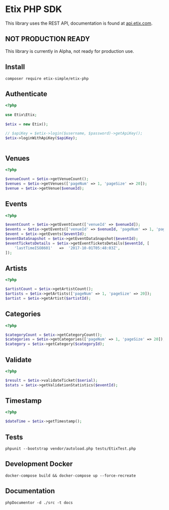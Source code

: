 # Etix PHP SDK
This library uses the REST API, documentation is found at [api.etix.com](https://api.etix.com/docs/).

## NOT PRODUCTION READY
This library is currently in Alpha, not ready for production use.

## Install

    composer require etix-simple/etix-php

## Authenticate

````php
<?php
    
use Etix\Etix;
    
$etix = new Etix();

// $apiKey = $etix->login($username, $password)->getApiKey();
$etix->loginWithApiKey($apiKey);
    
````

## Venues

````php
<?php

$venueCount = $etix->getVenueCount();
$venues = $etix->getVenues(['pageNum' => 1, 'pageSize' => 20]);
$venue = $etix->getVenue($venueId);
````

## Events

````php
<?php

$eventCount = $etix->getEventCount(['venueId' => $venueId]);
$events = $etix->getEvents(['venueId' => $venueId, 'pageNum' => 1, 'pageSize' => 20]);
$event = $etix->getEvents($eventId);
$eventDataSnapshot = $etix->getEventDataSnapshot($eventId);
$eventTicketsDetails = $etix->getEventTicketsDetails($eventId, [
    'lastTimeISO8601'   =>  '2017-10-01T05:48:03Z',
]);

````

## Artists

````php
<?php

$artistCount = $etix->getArtistCount();
$artists = $etix->getArtists(['pageNum' => 1, 'pageSize' => 20]);
$artist = $etix->getArtist($artistId);
````

## Categories

````php
<?php

$categoryCount = $etix->getCategoryCount();
$categories = $etix->getCategories(['pageNum' => 1, 'pageSize' => 20]);
$category = $etix->getCategory($categoryId);
````

## Validate

````php
<?php

$result = $etix->validateTicket($serial);
$stats = $etix->getValidationStatistics($eventId);

````

## Timestamp

````php
<?php

$dateTime = $etix->getTimestamp();

````


## Tests

    phpunit --bootstrap vendor/autoload.php tests/EtixTest.php


## Development Docker
    
    docker-compose build && docker-compose up --force-recreate

## Documentation

    phpDocumentor -d ./src -t docs
